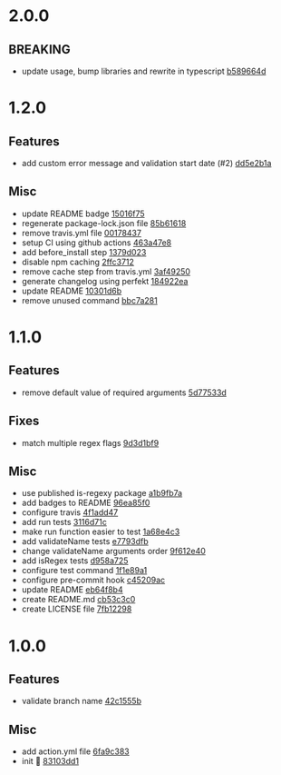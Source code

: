 # 2.0.0

## BREAKING

- update usage, bump libraries and rewrite in typescript [b589664d](https://github.com/lekterable/branchlint-action/commit/b589664d60de0461f5cd5e8a1ee89dae7df93746)

# 1.2.0

## Features

- add custom error message and validation start date (#2) [dd5e2b1a](https://github.com/lekterable/branchlint-action/commit/dd5e2b1ab77bfb45d99cee3a8ccc49e25be98752)

## Misc

- update README badge [15016f75](https://github.com/lekterable/branchlint-action/commit/15016f752916e5968048c19fe7f3a7e3c76dfc84)
- regenerate package-lock.json file [85b61618](https://github.com/lekterable/branchlint-action/commit/85b616189ecfee75e03dbebec25ecaf551fd6cf0)
- remove travis.yml file [00178437](https://github.com/lekterable/branchlint-action/commit/00178437bc45d33f0c6e00666367e8a691ce5eb6)
- setup CI using github actions [463a47e8](https://github.com/lekterable/branchlint-action/commit/463a47e86f1f0a5885763a65fcf56887a133bfd6)
- add before_install step [1379d023](https://github.com/lekterable/branchlint-action/commit/1379d023dcbc2d00116a9fc0342f67a5857e84cf)
- disable npm caching [2ffc3712](https://github.com/lekterable/branchlint-action/commit/2ffc3712a3476d8510038652710112fed432b402)
- remove cache step from travis.yml [3af49250](https://github.com/lekterable/branchlint-action/commit/3af49250bd70a2dded48527c9479c593ae3fd3fe)
- generate changelog using perfekt [184922ea](https://github.com/lekterable/branchlint-action/commit/184922eacd73b4d60ed704c1049ae8b9afc2d65a)
- update README [10301d6b](https://github.com/lekterable/branchlint-action/commit/10301d6b1377544d099ea0c8a4dc3e2396feeba4)
- remove unused command [bbc7a281](https://github.com/lekterable/branchlint-action/commit/bbc7a281c32012155c776590476877ca8cc64a9f)

# 1.1.0

## Features

- remove default value of required arguments [5d77533d](https://github.com/lekterable/branchlint-action/commit/5d77533d7ca82b583793e236137f79231d989d7b)

## Fixes

- match multiple regex flags [9d3d1bf9](https://github.com/lekterable/branchlint-action/commit/9d3d1bf9bf9c9ae21790a895a84c60d52331feee)

## Misc

- use published is-regexy package [a1b9fb7a](https://github.com/lekterable/branchlint-action/commit/a1b9fb7a9968ed66fecb7f2c53c7035285af079f)
- add badges to README [96ea85f0](https://github.com/lekterable/branchlint-action/commit/96ea85f0c6dcfdf4fcd6982813fdf876536df728)
- configure travis [4f1add47](https://github.com/lekterable/branchlint-action/commit/4f1add479c835b16b20fb60ceef778aef8764d7e)
- add run tests [3116d71c](https://github.com/lekterable/branchlint-action/commit/3116d71c6d9f76058e5b698d47d2f02761827e5c)
- make run function easier to test [1a68e4c3](https://github.com/lekterable/branchlint-action/commit/1a68e4c3ae7d9dc09919f253e4ffa5ae86d8ce13)
- add validateName tests [e7793dfb](https://github.com/lekterable/branchlint-action/commit/e7793dfb447277e0b1f47e5d11d2590dc3582022)
- change validateName arguments order [9f612e40](https://github.com/lekterable/branchlint-action/commit/9f612e40b393122ccf36a90c96cf0931181a0398)
- add isRegex tests [d958a725](https://github.com/lekterable/branchlint-action/commit/d958a7250df70fb1900f1d7b682982ad5cfae48d)
- configure test command [1f1e89a1](https://github.com/lekterable/branchlint-action/commit/1f1e89a191b1fb69ba34519ce18d3cea9edf8275)
- configure pre-commit hook [c45209ac](https://github.com/lekterable/branchlint-action/commit/c45209acd5dd3cd7b528eb490df2cec15d015d92)
- update README [eb64f8b4](https://github.com/lekterable/branchlint-action/commit/eb64f8b405896e15727ad7c2467cd769750f59da)
- create README.md [cb53c3c0](https://github.com/lekterable/branchlint-action/commit/cb53c3c05993added2436a99f7f5984ced33931e)
- create LICENSE file [7fb12298](https://github.com/lekterable/branchlint-action/commit/7fb12298da081557b58180257b3a350dbf8fad4a)

# 1.0.0

## Features

- validate branch name [42c1555b](https://github.com/lekterable/branchlint-action/commit/42c1555bb1f738480ba3de8111f02e7082668faa)

## Misc

- add action.yml file [6fa9c383](https://github.com/lekterable/branchlint-action/commit/6fa9c3832ecb784d2ea447717f710ba7e8ce6dab)
- init :seedling: [83103dd1](https://github.com/lekterable/branchlint-action/commit/83103dd17c3a9e6565278b812b603d8d301f2e8c)
